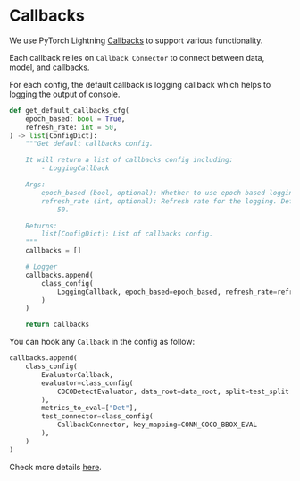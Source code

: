 # Callbacks

We use PyTorch Lightning [Callbacks](https://lightning.ai/docs/pytorch/stable/api/lightning.pytorch.callbacks.Callback.html#lightning.pytorch.callbacks.Callback) to support various functionality.

Each callback relies on `Callback Connector` to connect between data, model, and callbacks.

For each config, the default callback is logging callback which helps to logging the output of console.

```python
def get_default_callbacks_cfg(
    epoch_based: bool = True,
    refresh_rate: int = 50,
) -> list[ConfigDict]:
    """Get default callbacks config.

    It will return a list of callbacks config including:
        - LoggingCallback

    Args:
        epoch_based (bool, optional): Whether to use epoch based logging.
        refresh_rate (int, optional): Refresh rate for the logging. Defaults to
            50.

    Returns:
        list[ConfigDict]: List of callbacks config.
    """
    callbacks = []

    # Logger
    callbacks.append(
        class_config(
            LoggingCallback, epoch_based=epoch_based, refresh_rate=refresh_rate
        )
    )

    return callbacks
```

You can hook any `Callback` in the config as follow:

```python
callbacks.append(
    class_config(
        EvaluatorCallback,
        evaluator=class_config(
            COCODetectEvaluator, data_root=data_root, split=test_split
        ),
        metrics_to_eval=["Det"],
        test_connector=class_config(
            CallbackConnector, key_mapping=CONN_COCO_BBOX_EVAL
        ),
    )
)
```

Check more details [here](https://github.com/SysCV/vis4d/tree/main/vis4d/engine/callbacks).
